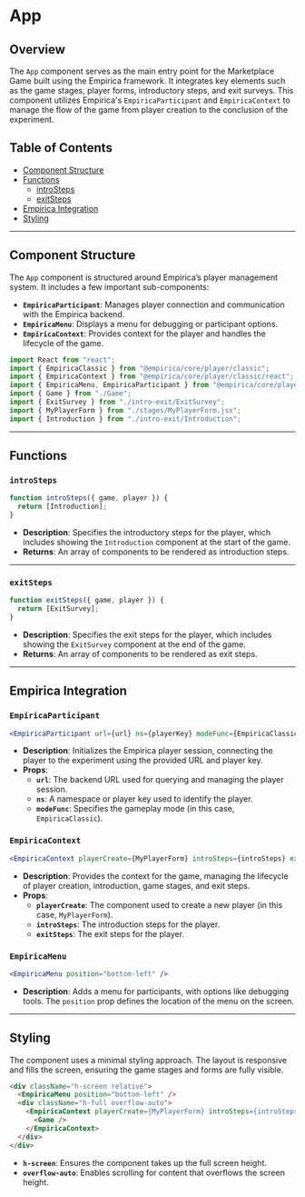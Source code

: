 # App

## Overview

The `App` component serves as the main entry point for the Marketplace Game built using the Empirica framework. It integrates key elements such as the game stages, player forms, introductory steps, and exit surveys. This component utilizes Empirica's `EmpiricaParticipant` and `EmpiricaContext` to manage the flow of the game from player creation to the conclusion of the experiment.

## Table of Contents

- [Component Structure](#component-structure)
- [Functions](#functions)
  - [introSteps](#introsteps)
  - [exitSteps](#exitsteps)
- [Empirica Integration](#empirica-integration)
- [Styling](#styling)

---

## Component Structure

The `App` component is structured around Empirica’s player management system. It includes a few important sub-components:
- **`EmpiricaParticipant`**: Manages player connection and communication with the Empirica backend.
- **`EmpiricaMenu`**: Displays a menu for debugging or participant options.
- **`EmpiricaContext`**: Provides context for the player and handles the lifecycle of the game.

```jsx
import React from "react";
import { EmpiricaClassic } from "@empirica/core/player/classic";
import { EmpiricaContext } from "@empirica/core/player/classic/react";
import { EmpiricaMenu, EmpiricaParticipant } from "@empirica/core/player/react";
import { Game } from "./Game";
import { ExitSurvey } from "./intro-exit/ExitSurvey";
import { MyPlayerForm } from "./stages/MyPlayerForm.jsx";
import { Introduction } from "./intro-exit/Introduction";
```

---

## Functions

### `introSteps`

```js
function introSteps({ game, player }) {
  return [Introduction];
}
```

- **Description**: Specifies the introductory steps for the player, which includes showing the `Introduction` component at the start of the game.
- **Returns**: An array of components to be rendered as introduction steps.

---

### `exitSteps`

```js
function exitSteps({ game, player }) {
  return [ExitSurvey];
}
```

- **Description**: Specifies the exit steps for the player, which includes showing the `ExitSurvey` component at the end of the game.
- **Returns**: An array of components to be rendered as exit steps.

---

## Empirica Integration

### `EmpiricaParticipant`

```jsx
<EmpiricaParticipant url={url} ns={playerKey} modeFunc={EmpiricaClassic}>
```

- **Description**: Initializes the Empirica player session, connecting the player to the experiment using the provided URL and player key.
- **Props**:
  - **`url`**: The backend URL used for querying and managing the player session.
  - **`ns`**: A namespace or player key used to identify the player.
  - **`modeFunc`**: Specifies the gameplay mode (in this case, `EmpiricaClassic`).

### `EmpiricaContext`

```jsx
<EmpiricaContext playerCreate={MyPlayerForm} introSteps={introSteps} exitSteps={exitSteps}>
```

- **Description**: Provides the context for the game, managing the lifecycle of player creation, introduction, game stages, and exit steps.
- **Props**:
  - **`playerCreate`**: The component used to create a new player (in this case, `MyPlayerForm`).
  - **`introSteps`**: The introduction steps for the player.
  - **`exitSteps`**: The exit steps for the player.

### `EmpiricaMenu`

```jsx
<EmpiricaMenu position="bottom-left" />
```

- **Description**: Adds a menu for participants, with options like debugging tools. The `position` prop defines the location of the menu on the screen.

---

## Styling

The component uses a minimal styling approach. The layout is responsive and fills the screen, ensuring the game stages and forms are fully visible.

```html
<div className="h-screen relative">
  <EmpiricaMenu position="bottom-left" />
  <div className="h-full overflow-auto">
    <EmpiricaContext playerCreate={MyPlayerForm} introSteps={introSteps} exitSteps={exitSteps}>
      <Game />
    </EmpiricaContext>
  </div>
</div>
```

- **`h-screen`**: Ensures the component takes up the full screen height.
- **`overflow-auto`**: Enables scrolling for content that overflows the screen height.
```